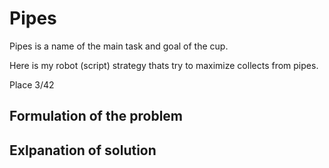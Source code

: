# Pipes

Pipes is a name of the main task and goal of the cup. 

Here is my robot (script) strategy thats try to maximize collects from pipes.

Place 3/42

## Formulation of the problem

## Exlpanation of solution
